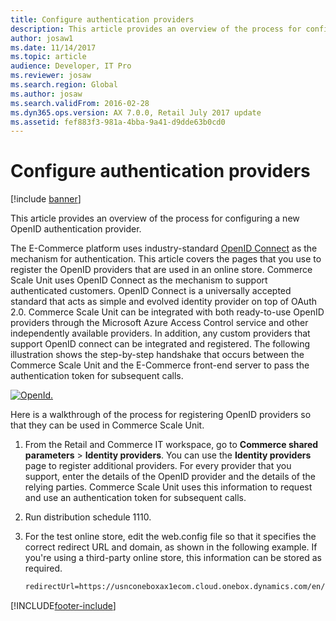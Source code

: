 ```yaml
---
title: Configure authentication providers
description: This article provides an overview of the process for configuring a new OpenID authentication provider.
author: josaw1
ms.date: 11/14/2017
ms.topic: article
audience: Developer, IT Pro
ms.reviewer: josaw
ms.search.region: Global
ms.author: josaw
ms.search.validFrom: 2016-02-28
ms.dyn365.ops.version: AX 7.0.0, Retail July 2017 update
ms.assetid: fef883f3-981a-4bba-9a41-d9dde63b0cd0
---
```


# Configure authentication providers

[!include [banner](../includes/banner.md)]

This article provides an overview of the process for configuring a new OpenID authentication provider.

The E-Commerce platform uses industry-standard [OpenID Connect](https://openid.net/connect/) as the mechanism for authentication. This article covers the pages that you use to register the OpenID providers that are used in an online store. Commerce Scale Unit uses OpenID Connect as the mechanism to support authenticated customers. OpenID Connect is a universally accepted standard that acts as simple and evolved identity provider on top of OAuth 2.0. Commerce Scale Unit can be integrated with both ready-to-use OpenID providers through the Microsoft Azure Access Control service and other independently available providers. In addition, any custom providers that support OpenID connect can be integrated and registered. The following illustration shows the step-by-step handshake that occurs between the Commerce Scale Unit and the E-Commerce front-end server to pass the authentication token for subsequent calls. 

[![OpenId.](./media/openid-1024x540.png)](./media/openid.png) 

Here is a walkthrough of the process for registering OpenID providers so that they can be used in Commerce Scale Unit.

1.  From the Retail and Commerce IT workspace, go to **Commerce shared parameters** &gt; **Identity providers**. You can use the **Identity providers** page to register additional providers. For every provider that you support, enter the details of the OpenID provider and the details of the relying parties. Commerce Scale Unit uses this information to request and use an authentication token for subsequent calls.
2.  Run distribution schedule 1110.
3.  For the test online store, edit the web.config file so that it specifies the correct redirect URL and domain, as shown in the following example. If you're using a third-party online store, this information can be stored as required.

    ```xml
    redirectUrl=https://usnconeboxax1ecom.cloud.onebox.dynamics.com/en/Pages/OauthV2Redirect/OauthV2Redirect.aspx
    ```


[!INCLUDE[footer-include](../../includes/footer-banner.md)]
